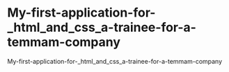 # My-first-application-for-_html_and_css_a-trainee-for-a-temmam-company
My-first-application-for-_html_and_css_a-trainee-for-a-temmam-company
